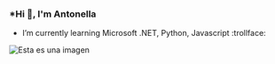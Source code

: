 ### *Hi 👋, I'm Antonella

- I’m currently learning Microsoft .NET, Python, Javascript   :trollface:

![Esta es una imagen](https://codinhood.com/static/9a146dac647e7129fa173acc0b0d437f/299c1/octocat.png) 
<!--
**antonellagustina/antonellagustina** is a ✨ _special_ ✨ repository because its `README.md` (this file) appears on your GitHub profile.

Here are some ideas to get you started:

- 🔭 I’m currently working on ...
- 🌱 I’m currently learning ...
- 👯 I’m looking to collaborate on ...
- 🤔 I’m looking for help with ...
- 💬 Ask me about ...
- 📫 How to reach me: ...
- 😄 Pronouns: ...
- ⚡ Fun fact: ...
-->

